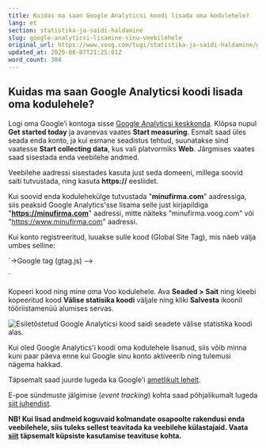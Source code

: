 ```yaml
---
title: Kuidas ma saan Google Analyticsi koodi lisada oma kodulehele?
lang: et
section: statistika-ja-saidi-haldamine
slug: google-analyticsi-lisamine-sinu-veebilehele
original_url: https://www.voog.com/tugi/statistika-ja-saidi-haldamine/google-analyticsi-lisamine-sinu-veebilehele
updated_at: 2025-08-07T21:25:01Z
word_count: 304
---
```

## Kuidas ma saan Google Analyticsi koodi lisada oma kodulehele?

Logi oma Google’i kontoga sisse [Google Analyticsi keskkonda](https://marketingplatform.google.com/about/analytics/). Klõpsa nupul **Get started today** ja avanevas vaates **Start measuring**. Esmalt saad üles seada enda konto, ja kui esmane seadistus tehtud, suunatakse sind vaatesse **Start collecting data**, kus vali platvormiks **Web**. Järgmises vaates saad sisestada enda veebilehe andmed.  
  
 Veebilehe aadressi sisestades kasuta just seda domeeni, millega soovid saiti tutvustada, ning kasuta **https://** eesliidet.   
  
Kui soovid enda kodulehekülge tutvustada "**minufirma.com**" aadressiga, siis peaksid Google Analytics'sse lisama selle just kirjapildiga "**https://minufirma.com**" aadressi, mitte näiteks "minufirma.voog.com" või "https://www.minufirma.com" aadressi.

Kui konto registreeritud, luuakse sulle kood (Global Site Tag), mis näeb välja umbes selline:  
  
`→Google tag (gtag.js) -->  
 <script async src="https://www.googletagmanager.com/gtag/js?id=G-12345BCDGH"></script>  
 <script>  
   window.dataLayer = window.dataLayer || [];  
   function gtag(){dataLayer.push(arguments);}  
   gtag('js', new Date());  
  
   gtag('config', 'G-12345BCDGH');  
 </script>`  
Kopeeri kood ning mine oma Voo kodulehele. Ava **Seaded > Sait** ning kleebi kopeeritud kood **Välise statisika koodi** väljale ning kliki **Salvesta** ikoonil tööriistamenüü alumises servas.

![Esiletõstetud Google Analyticsi kood saidi seadete välise statistika koodi alas.](https://media.voog.com/0000/0036/2183/photos/Google_Analytics_est_block.webp "Esiletõstetud Google Analyticsi kood saidi seadete välise statistika koodi alas.")

Kui oled Google Analytics'i koodi oma kodulehele lisanud, siis võib minna kuni paar päeva enne kui Google sinu konto aktiveerib ning tulemusi nägema hakkad.

Täpsemalt saad juurde lugeda ka Google'i [ametlikult lehelt](https://developers.google.com/analytics).  
  
E-poe sündmuste jälgimise (*event* *tracking*) kohta saad põhjalikumalt lugeda [siit juhendist](/developers/scripting/ecommerce/tracking-shopping-cart-events).  
  
**NB! Kui lisad andmeid koguvaid kolmandate osapoolte rakendusi enda veebilehele, siis tuleks sellest teavitada ka veebilehe külastajaid. Vaata** [**siit**](/tugi/statistika-ja-saidi-haldamine/kupsiste-kasutamise-teavitus) **täpsemalt küpsiste kasutamise teavituse kohta.**
